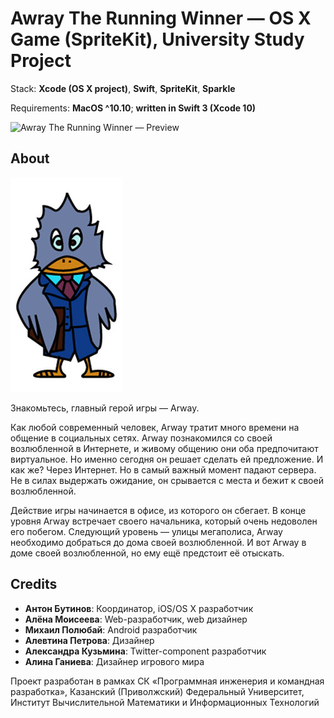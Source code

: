 # Awray The Running Winner — OS X Game (SpriteKit), University Study Project

Stack: **Xcode (OS X project)**, **Swift**, **SpriteKit**, **Sparkle**

Requirements: **MacOS ^10.10**; **written in Swift 3 (Xcode 10)**

<img src="readme-images/arway-preview.jpg" alt="Awray The Running Winner — Preview" />

## About

<img src="readme-images/arway-pic@1x.jpg" alt="Arway" />

Знакомьтесь, главный герой игры — Arway.

Как любой современный человек, Arway тратит много времени на общение в социальных сетях.
Arway познакомился со своей возлюбленной в Интернете, и живому общению они оба предпочитают виртуальное. Но именно сегодня он решает сделать ей предложение. И как же? Через Интернет. Но в самый важный момент падают сервера. Не в силах выдержать ожидание, он срывается с места и бежит к своей возлюбленной.

Действие игры начинается в офисе, из которого он сбегает. В конце уровня Arway встречает своего начальника, который очень недоволен его побегом. Следующий уровень — улицы мегаполиса, Arway необходимо добраться до дома своей возлюбленной. И вот Arway в доме своей возлюбленной, но ему ещё предстоит её отыскать.

## Credits

- **Антон Бутинов**: Координатор, iOS/OS X разработчик
- **Алёна Моисеева**: Web-разработчик, web дизайнер
- **Михаил Полюбай**: Android разработчик
- **Алевтина Петрова**: Дизайнер
- **Александра Кузьмина**: Twitter-component разработчик
- **Алина Ганиева**: Дизайнер игрового мира

Проект разработан в рамках СК «Программная инженерия и командная разработка», Казанский (Приволжский) Федеральный Университет, Институт Вычислительной Математики и Информационных Технологий
